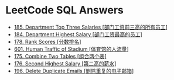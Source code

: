 # LeetCode SQL Answers

- [185. Department Top Three Salaries [部门工资前三高的所有员工]](./answers/185.sql)
- [184. Department Highest Salary [部门工资最高的员工]](./answers/184.sql)
- [178. Rank Scores [分数排名]](./answers/178.sql)
- [601. Human Traffic of Stadium [体育馆的人流量]](./answers/601.sql)
- [175. Combine Two Tables [组合两个表]](./answers/175.sql)
- [176. Second Highest Salary [第二高的薪水]](./answer/176.sql)
- [196. Delete Duplicate Emails [删除重复的电子邮箱]](./answer/196.sql)